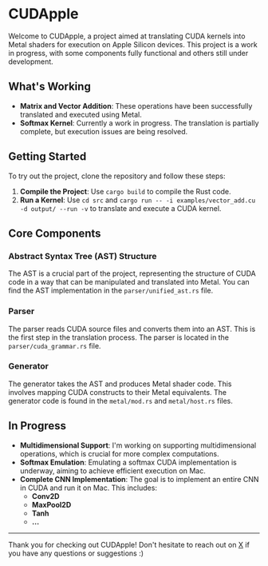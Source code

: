 # CUDApple

Welcome to CUDApple, a project aimed at translating CUDA kernels into Metal shaders for execution on Apple Silicon devices. This project is a work in progress, with some components fully functional and others still under development.

## What's Working

- **Matrix and Vector Addition**: These operations have been successfully translated and executed using Metal.
- **Softmax Kernel**: Currently a work in progress. The translation is partially complete, but execution issues are being resolved.

## Getting Started

To try out the project, clone the repository and follow these steps:

1. **Compile the Project**: Use `cargo build` to compile the Rust code.
2. **Run a Kernel**: Use `cd src` and `cargo run -- -i examples/vector_add.cu -d output/ --run -v` to translate and execute a CUDA kernel.

## Core Components

### Abstract Syntax Tree (AST) Structure
The AST is a crucial part of the project, representing the structure of CUDA code in a way that can be manipulated and translated into Metal. You can find the AST implementation in the `parser/unified_ast.rs` file.

### Parser
The parser reads CUDA source files and converts them into an AST. This is the first step in the translation process. The parser is located in the `parser/cuda_grammar.rs` file.

### Generator
The generator takes the AST and produces Metal shader code. This involves mapping CUDA constructs to their Metal equivalents. The generator code is found in the `metal/mod.rs` and `metal/host.rs` files.

## In Progress

- **Multidimensional Support**: I'm working on supporting multidimensional operations, which is crucial for more complex computations.
- **Softmax Emulation**: Emulating a softmax CUDA implementation is underway, aiming to achieve efficient execution on Mac.
- **Complete CNN Implementation**: The goal is to implement an entire CNN in CUDA and run it on Mac. This includes:
  - **Conv2D**
  - **MaxPool2D**
  - **Tanh**
  - **...**

---
Thank you for checking out CUDApple! Don't hesitate to reach out on [X](https://twitter.com/eredictus) if you have any questions or suggestions :)
